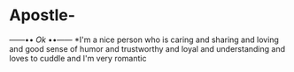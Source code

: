 # Apostle-
——••   *Ok*   ••——  *I'm a nice person who is caring and sharing and loving and good sense of humor and trustworthy and loyal and understanding and loves to cuddle and I'm very romantic
